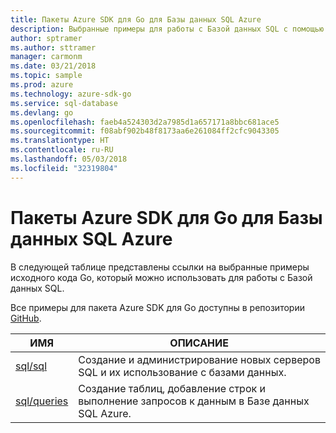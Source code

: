 ```yaml
---
title: Пакеты Azure SDK для Go для Базы данных SQL Azure
description: Выбранные примеры для работы с Базой данных SQL с помощью пакета Azure SDK для Go.
author: sptramer
ms.author: sttramer
manager: carmonm
ms.date: 03/21/2018
ms.topic: sample
ms.prod: azure
ms.technology: azure-sdk-go
ms.service: sql-database
ms.devlang: go
ms.openlocfilehash: faeb4a524303d2a7985d1a657171a8bbc681ace5
ms.sourcegitcommit: f08abf902b48f8173aa6e261084ff2cfc9043305
ms.translationtype: HT
ms.contentlocale: ru-RU
ms.lasthandoff: 05/03/2018
ms.locfileid: "32319804"
---
```

# <a name="azure-sdk-for-go-samples-for-azure-sql-database"></a>Пакеты Azure SDK для Go для Базы данных SQL Azure

В следующей таблице представлены ссылки на выбранные примеры исходного кода Go, который можно использовать для работы с Базой данных SQL.

Все примеры для пакета Azure SDK для Go доступны в репозитории [GitHub](https://github.com/Azure-Samples/azure-sdk-for-go-samples).

| ИМЯ | ОПИСАНИЕ |
|------|-------------|
| [sql/sql](https://github.com/Azure-Samples/azure-sdk-for-go-samples/blob/master/sql/sql.go) | Создание и администрирование новых серверов SQL и их использование с базами данных. |
| [sql/queries](https://github.com/Azure-Samples/azure-sdk-for-go-samples/blob/master/sql/queries.go) | Создание таблиц, добавление строк и выполнение запросов к данным в Базе данных SQL Azure. |

